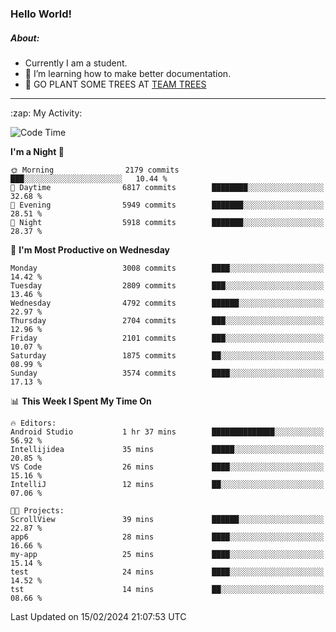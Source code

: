 ### Hello World!

##### About:
- Currently I am a student.
- 🌱 I’m learning how to make better documentation.
- 🌱 GO PLANT SOME TREES AT [TEAM TREES](https://teamtrees.org/)

---
  <summary>:zap: My Activity:</summary>
  
<!--START_SECTION:waka-->
![Code Time](http://img.shields.io/badge/Code%20Time-1%2C283%20hrs-blue)

**I'm a Night 🦉** 

```text
🌞 Morning                2179 commits        ███░░░░░░░░░░░░░░░░░░░░░░   10.44 % 
🌆 Daytime                6817 commits        ████████░░░░░░░░░░░░░░░░░   32.68 % 
🌃 Evening                5949 commits        ███████░░░░░░░░░░░░░░░░░░   28.51 % 
🌙 Night                  5918 commits        ███████░░░░░░░░░░░░░░░░░░   28.37 % 
```
📅 **I'm Most Productive on Wednesday** 

```text
Monday                   3008 commits        ████░░░░░░░░░░░░░░░░░░░░░   14.42 % 
Tuesday                  2809 commits        ███░░░░░░░░░░░░░░░░░░░░░░   13.46 % 
Wednesday                4792 commits        ██████░░░░░░░░░░░░░░░░░░░   22.97 % 
Thursday                 2704 commits        ███░░░░░░░░░░░░░░░░░░░░░░   12.96 % 
Friday                   2101 commits        ███░░░░░░░░░░░░░░░░░░░░░░   10.07 % 
Saturday                 1875 commits        ██░░░░░░░░░░░░░░░░░░░░░░░   08.99 % 
Sunday                   3574 commits        ████░░░░░░░░░░░░░░░░░░░░░   17.13 % 
```


📊 **This Week I Spent My Time On** 

```text
🔥 Editors: 
Android Studio           1 hr 37 mins        ██████████████░░░░░░░░░░░   56.92 % 
Intellijidea             35 mins             █████░░░░░░░░░░░░░░░░░░░░   20.85 % 
VS Code                  26 mins             ████░░░░░░░░░░░░░░░░░░░░░   15.16 % 
IntelliJ                 12 mins             ██░░░░░░░░░░░░░░░░░░░░░░░   07.06 % 

🐱‍💻 Projects: 
ScrollView               39 mins             ██████░░░░░░░░░░░░░░░░░░░   22.87 % 
app6                     28 mins             ████░░░░░░░░░░░░░░░░░░░░░   16.66 % 
my-app                   25 mins             ████░░░░░░░░░░░░░░░░░░░░░   15.14 % 
test                     24 mins             ████░░░░░░░░░░░░░░░░░░░░░   14.52 % 
tst                      14 mins             ██░░░░░░░░░░░░░░░░░░░░░░░   08.66 % 
```


 Last Updated on 15/02/2024 21:07:53 UTC
<!--END_SECTION:waka-->
